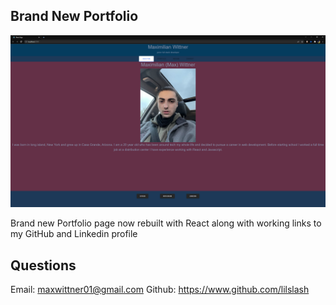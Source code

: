 ## Brand New Portfolio

![screenshot](/img/react.png)  

Brand new Portfolio page now rebuilt with React along with working links to my GitHub and Linkedin profile



## Questions

Email: maxwittner01@gmail.com
Github: https://www.github.com/lilslash

    